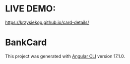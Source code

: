# LIVE DEMO:

https://krzysiekop.github.io/card-details/



# BankCard

This project was generated with [Angular CLI](https://github.com/angular/angular-cli) version 17.1.0.